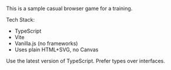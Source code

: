 This is a sample casual browser game for a training.

Tech Stack:
* TypeScript
* Vite
* Vanilla.js (no frameworks)
* Uses plain HTML+SVG, no Canvas

Use the latest version of TypeScript. Prefer types over interfaces.

